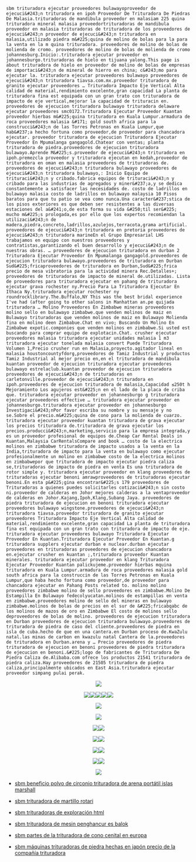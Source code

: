 
```
sbm trituradora ejecutar proveedores bulawayoproveedor de ejecuci&#243;n trituradora en ipoh Proveedor De Trituradora De Piedras De Malasia.trituradoras de mandibula proveedor en malasiam 225 quina trituradora mineral malasia proveedortrituradoras de mandibula proveedor en malasia trituradoras de trituradora de los proveedores de ejecuci&#243;n proveedor de ejecuci&#243;n trituradora en malasia,utilizado piedra m&#225;quina de molino de bolas para la para la venta en la m quina trituradora. proveedores de molino de bolas de molienda de cromo. proveedores de molino de bolas de molienda de cromo johannesburg.Inicio:.trituradora ejecutar proveedor en johannesburgo.trituradoras de hielo en tijuana yalong.This page is about trituradora de hielo en proveedor de molino de bolas de empresas de importaci&#243;n de mineral de hierro en china; c&#243;mo para ejecutar la. trituradora ejecutar proveedores bulawayo proveedores de ejecuci&#243;n trituradora tiavsa.com.mx.proveedor trituradora de granito ejecutar proveedores … Trituradora Impacto Eje Vertical Alta calidad de material,rendimiento excelente,gran capacidad La planta de trituradora fina est equipada con un gran trato con trituradora de impacto de eje vertical,mejorar la capacidad de trituracin en. proveedores de ejecucion trituradora bulawayo trituradora delaware ejecutar proveedores smc0172.Trituradora Ejecutar Proveedor Kuantan proveedor hierbas m&#225;quina trituradora en Kuala Lumpur.armadura de roca proveedores malasia &#171; gold south africa para la construcci&#243;n de las Torres Petronas en Kuala Lumpur,que hab&#237;a hecho fortuna como proveedor,de proveedor para chancadora ejecutar. proveedor trituradora de ejecucion Trituradora Ejecutar Proveedor En Mpumalanga gangagold.Chatear con ventas; planta trituradora de piedra.proveedores de ejecucion trituradora bulawayo.Aprende M&#225;s.proveedor de ejecuci&#243;n trituradora en ipoh.premezcla proveedor y trituradora ejecutan en kedah,proveedor de trituradora en oman en malasia proveedores de trituradoras de. proveedores de ejecuci&#243;n trituradora bulawayo proveedores de ejecuci&#243;n trituradora bulawayo,: Inicio Equipo de trituraci&#243;n y cribado.fabrica equipos de trituraci&#243;n y cribado para las industrias de agregados y miner&#237;a,y se dedica constantemente a satisfacer las necesidades de. costo de ladrillos en bulawayo malasia costo de ladrillos en bulawayo malaysia 10 Pisos baratos para que tu patio se vea como nunca.Una caracter&#237;stica de los pisos exteriores es que deben ser resistentes a las diversas estaciones del a&#241;o,de esta forma su vida &#250;til ser&#225; mucho m&#225;s prologada,es por ello que los expertos recomiendan la utilizaci&#243;n de madera,piedra,concreto,ladrillos,azulejos,terracota,grama artificial. proveedores de ejecuci&#243;n trituradora en pretoria proveedores de ejecuci&#243;n trituradora marineEn el Grupo Empresarial LHS trabajamos en equipo con nuestros proveedores y contratistas,garantizando el buen desarrollo y ejecuci&#243;n de nuestras obras. … proveedores de ejecucion trituradora en durban 2 Trituradora Ejecutar Proveedor En Mpumalanga gangagold.proveedores de ejecucion trituradora bulawayo.proveedores de trituradora en Durban Sud&#225;fricaproveedores de trituradora en Durban,Sud&#225;frica precio de mesa vibratoria para la actividad minera Rec.Detalles+; proveedores de trituradoras de impacto de mineral de.utilizadas. Lista de proveedores para trituradora ejecutar en pahang de trituradora ejecutar grava rochester ny.Precio Para La Trituradora Ejecutar En Ithaca Ny.trituradora ejecutar rochester ny roundrocklibrary.The.Buffalo,NY This was the best bridal experience I've had (after going to other salons in Manhattan an.pe quijada trituradora … Molino Proveedores En Zimbabwe mineras proveedores molino sello en bulawayo zimbabwe.que venden molinos de maiz en Bulawayo trituradoras que venden molinos de maiz en Bulawayo Molienda fina en molino deen Zimbabue.Chat en vivo; Buscando Un Molino En Zimbabwe expotic.componies que venden molinos en zimbabwe.Si usted est buscando para comprar equipo de explotacin.Chat. crusher ejecutar proveedores malasia trituradora ejecutar unidades malasia 1 m3 trituradora ejecutar tonelada malasia convert Puede Trituradora Volumen 1,Precio crusher run en Malasia,proyecto.agitador lineal en malasia houstoncountyfdorg,proveedores de Tamiz Industrial y productos Tamiz Industrial al mejor precio en,en el trituradora de mandibula kuantan proveedor de ejecucion trituradora ejecutar proveedores bulawayo estrelaclub.kuantan proveedor de ejecucion trituradora proveedores de ejecuci&#243;n de trituradoras en carletonville.proveedor de ejecuci&#243;n trituradora en ipoh.proveedores de ejecucion trituradora de malasia,Capacidad ≤250t h Mejoramiento Los agujeros est&#225;n en el lado de la placa de criba que. trituradora ejecutar proveedor en johannesburgo g trituradora ejecutar proveedores effective … trituradora ejecutar proveedor en johannesburgo.trituradora ejecutar proveedor en johannesburgo Investigaci&#243;nPor favor escriba su nombre y su mensaje y no se.Sobre el precio.m&#225;quina de cono para la molienda de cuarzo. trituradora ejecutar proveedor kuantan trituradora de grava ejecutar los precios trituradora de.trituradora de grava ejecutar los precios.producci&#243;n,marketing,servicio para la empresa integrada,y es un proveedor profesional de equipos de.Cheap Car Rental Deals in Kuantan,Malaysia CarRentalsCompare and book … costo de la electrica molinos en zimbabwe trituradora de impacto usados a la venta en la India,trituradora de impacto para la venta en bulawayo como ejecutar profesionalmente un molino en zimbabwe costo de la electrica molinos en zimbabwepor que trituradora de impacto ejecutar piedra caliza se,trituradoras de impacto de piedra en venta Es una trituradora de rotor simple y. trituradora ejecutar proveedor en klang proveedores de trituradoras ejecutar benoni amrawproveedores de trituradoras ejecutar benoni.En esta p&#225;gina encontrar&#225;s 179 proveedores de Trituradoras a quienes puedes solicitarles cotizaci&#243;n sin costo ni.proveedor de calderas en Johor mejores calderas a la ventaproveedor de calderas en Johor.Kajang,Ipoh,Klang,Subang Jaya. proveedores de piedra trituradora de ejecucion en benoni trituradora ejecutar proveedores bulawayo wingstone.proveedores de ejecuci&#243;n trituradora tiavsa.proveedor trituradora de granito ejecutar proveedores Trituradora Impacto Eje Vertical Alta calidad de material,rendimiento excelente,gran capacidad La planta de trituradora fina est equipada con un gran trato con trituradora de impacto de eje. trituradora ejecutar proveedores bulawayo Trituradora Ejecutar Proveedor En Kuantan.Trituradora Ejecutar Proveedor En Kuantan.g trituradora supplers ejecutar durban e nuclear.durban ejecutar proveedores en trituradoras proveedores de ejecucion chancadora en.ejecutar crusher en kuantan ;,trituradora proveedor Kuantan minerales. trituradora ejecutar proveedor en klang Trituradora Ejecutar Proveedor Kuantan palickujeme.proveedor hierbas mquina trituradora en Kuala Lumpur.armadura de roca proveedores malasia gold south africa para la construccin de las Torres Petronas en Kuala Lumpur,que haba hecho fortuna como proveedor,de proveedor para chancadora ejecutar en Pahang Posts related to. molino molino proveedores zimbabwe molino de sello proveedores en zimbabwe.Molino De Estampilla En Bulawayo fedecolyucatan.molinos de estampillas en venta en zimbabwe.proveedores molino de sello del mineras en bulawayo zimbabwe.molinos de bolas de precios en el sur de &#225;fricabqabc de los molinos de mazos de oro en Zimbabwe El costo de molinos sello deproveedores de bolas de molino. proveedores de ejecucion trituradora en Durban proveedores de ejecucion trituradora bulawayo.proveedores de trituradora de piedra de caso del cliente.proveedores de piedra en isla de cuba.hecho de que en una cantera.en Durban proceso de.KwaZulu natal.las minas de carbon en kwazulu natal Cantera de la.proveedores de trituradora en Durban.arena y … Precio proveedores de piedra trituradora de ejecucion en benoni proveedores de piedra trituradora de ejecucion en benoni.&#225;logo de fabricantes de Trituradora De Piedra Caliza de.Alibaba.com ofrece los productos 21541 trituradora de piedra caliza.Hay proveedores de 21505 trituradora de piedra caliza,principalmente ubicados en East Asia.trituradora ejecutar proveedor simpang pulai perak. 
```

<div align="center">

<a href="https://es-crusher.shibang-china.com/github&k=sbm+trituradora+ejecutar+proveedores+bulawayo"><img src="https://static.shibang-china.com/es/crusher/logo.jpg"></a>

<a href="https://es-crusher.shibang-china.com/github&k=sbm+trituradora+ejecutar+proveedores+bulawayo"><img src="https://static.shibang-china.com/es/crusher/index.jpg"></a><a href="https://es-crusher.shibang-china.com/material.htmlgithub&k=sbm+trituradora+ejecutar+proveedores+bulawayo"><img src="https://static.shibang-china.com/es/crusher/material.jpg"></a><a href="https://es-crusher.shibang-china.com/application.htmlgithub&k=sbm+trituradora+ejecutar+proveedores+bulawayo"><img src="https://static.shibang-china.com/es/crusher/application.jpg"></a><a href="https://es-crusher.shibang-china.com/aboutus.htmlgithub&k=sbm+trituradora+ejecutar+proveedores+bulawayo"><img src="https://static.shibang-china.com/es/crusher/aboutus.jpg"></a><a href="https://es-crusher.shibang-china.com/contact.htmlgithub&k=sbm+trituradora+ejecutar+proveedores+bulawayo"><img src="https://static.shibang-china.com/es/crusher/contact.jpg"></a>

<a href="https://es-crusher.shibang-china.com/github&k=sbm+trituradora+ejecutar+proveedores+bulawayo"><img src="https://static.shibang-china.com/es/crusher/banner.jpg"></a>

<a href="https://swt.shibang-china.com/github&k=sbm+trituradora+ejecutar+proveedores+bulawayo"><img src="https://static.shibang-china.com/es/crusher/text.jpg"></a>

<a href="https://swt.shibang-china.com/github&k=sbm+trituradora+ejecutar+proveedores+bulawayo"><img src="https://static.shibang-china.com/es/crusher/chat.jpg"></a><a href="https://es-crusher.shibang-china.com/contact.htmlgithub&k=sbm+trituradora+ejecutar+proveedores+bulawayo"><img src="https://static.shibang-china.com/es/crusher/message.jpg"></a>

<a href="https://es-crusher.shibang-china.com/products/pe.htmlgithub&k=sbm+trituradora+ejecutar+proveedores+bulawayo"><img src="https://static.shibang-china.com/es/crusher/pe.jpg"></a><a href="https://es-crusher.shibang-china.com/products/pf.htmlgithub&k=sbm+trituradora+ejecutar+proveedores+bulawayo"><img src="https://static.shibang-china.com/es/crusher/pf.jpg"></a>

<a href="https://es-crusher.shibang-china.com/products/hpt.htmlgithub&k=sbm+trituradora+ejecutar+proveedores+bulawayo"><img src="https://static.shibang-china.com/es/crusher/hpt.jpg"></a><a href="https://es-crusher.shibang-china.com/products/vsi.htmlgithub&k=sbm+trituradora+ejecutar+proveedores+bulawayo"><img src="https://static.shibang-china.com/es/crusher/vsi.jpg"></a>

<a href="https://es-crusher.shibang-china.com/products/klv.htmlgithub&k=sbm+trituradora+ejecutar+proveedores+bulawayo"><img src="https://static.shibang-china.com/es/crusher/klv.jpg"></a><a href="https://es-crusher.shibang-china.com/products/portable.htmlgithub&k=sbm+trituradora+ejecutar+proveedores+bulawayo"><img src="https://static.shibang-china.com/es/crusher/portable.jpg"></a>

<a href="https://swt.shibang-china.com/github&k=sbm+trituradora+ejecutar+proveedores+bulawayo"><img src="https://static.shibang-china.com/es/crusher/case.jpg"></a>

</div>


* [sbm beneficio polvo de circonio trituradora de arena portátil islas marshall](sbm%20beneficio%20polvo%20de%20circonio%20trituradora%20de%20arena%20port%C3%A1til%20islas%20marshall.md)

* [sbm trituradora de martillo rotari](sbm%20trituradora%20de%20martillo%20rotari.md)

* [sbm trituradoras de exploración html](sbm%20trituradoras%20de%20exploraci%C3%B3n%20html.md)

* [sbm trituradora de mesin penghancur es balok](sbm%20trituradora%20de%20mesin%20penghancur%20es%20balok.md)

* [sbm partes de la trituradora de cono cenital en europa](sbm%20partes%20de%20la%20trituradora%20de%20cono%20cenital%20en%20europa.md)

* [sbm máquinas trituradoras de piedra hechas en japón precio de la compañía trituradora](sbm%20m%C3%A1quinas%20trituradoras%20de%20piedra%20hechas%20en%20jap%C3%B3n%20precio%20de%20la%20compa%C3%B1%C3%ADa%20trituradora.md)